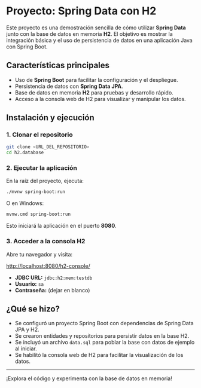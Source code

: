# Proyecto: Spring Data con H2

Este proyecto es una demostración sencilla de cómo utilizar **Spring Data** junto con la base de datos en memoria **H2**. El objetivo es mostrar la integración básica y el uso de persistencia de datos en una aplicación Java con Spring Boot.

## Características principales
- Uso de **Spring Boot** para facilitar la configuración y el despliegue.
- Persistencia de datos con **Spring Data JPA**.
- Base de datos en memoria **H2** para pruebas y desarrollo rápido.
- Acceso a la consola web de H2 para visualizar y manipular los datos.

## Instalación y ejecución

### 1. Clonar el repositorio

```bash
git clone <URL_DEL_REPOSITORIO>
cd h2.database
```

### 2. Ejecutar la aplicación

En la raíz del proyecto, ejecuta:

```bash
./mvnw spring-boot:run
```

O en Windows:

```bash
mvnw.cmd spring-boot:run
```

Esto iniciará la aplicación en el puerto **8080**.

### 3. Acceder a la consola H2

Abre tu navegador y visita:

[http://localhost:8080/h2-console/](http://localhost:8080/h2-console/)

- **JDBC URL:** `jdbc:h2:mem:testdb`
- **Usuario:** `sa`
- **Contraseña:** (dejar en blanco)

## ¿Qué se hizo?
- Se configuró un proyecto Spring Boot con dependencias de Spring Data JPA y H2.
- Se crearon entidades y repositorios para persistir datos en la base H2.
- Se incluyó un archivo `data.sql` para poblar la base con datos de ejemplo al iniciar.
- Se habilitó la consola web de H2 para facilitar la visualización de los datos.

---

¡Explora el código y experimenta con la base de datos en memoria!

